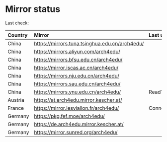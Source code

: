<script src="./time.js"></script>
# Mirror status
Last check: <script type="text/javascript">localize(1696238273.8776302);</script>

|Country|Mirror|Last update|
|:------|:-----|:----------|
|China|https://mirrors.tuna.tsinghua.edu.cn/arch4edu/|<script type="text/javascript">localize(1696228269);</script>|
|China|https://mirrors.aliyun.com/arch4edu/|<script type="text/javascript">localize(1696184925);</script>|
|China|https://mirrors.bfsu.edu.cn/arch4edu/|<script type="text/javascript">localize(1696184925);</script>|
|China|https://mirror.iscas.ac.cn/arch4edu/|<script type="text/javascript">localize(1696184925);</script>|
|China|https://mirrors.nju.edu.cn/arch4edu/|<script type="text/javascript">localize(1696184925);</script>|
|China|https://mirrors.sau.edu.cn/arch4edu/|<script type="text/javascript">localize(1696228269);</script>|
|China|https://mirrors.ynu.edu.cn/arch4edu/|ReadTimeout|
|Austria|https://at.arch4edu.mirror.kescher.at/|<script type="text/javascript">localize(1696228269);</script>|
|France|https://mirror.lesviallon.fr/arch4edu/|ConnectTimeout|
|Germany|https://pkg.fef.moe/arch4edu/|<script type="text/javascript">localize(1696228269);</script>|
|Germany|https://de.arch4edu.mirror.kescher.at/|<script type="text/javascript">localize(1696228269);</script>|
|Germany|https://mirror.sunred.org/arch4edu/|<script type="text/javascript">localize(1696228269);</script>|

<script src="./tablefilter/tablefilter.js"></script>
<script src="./table.js"></script>